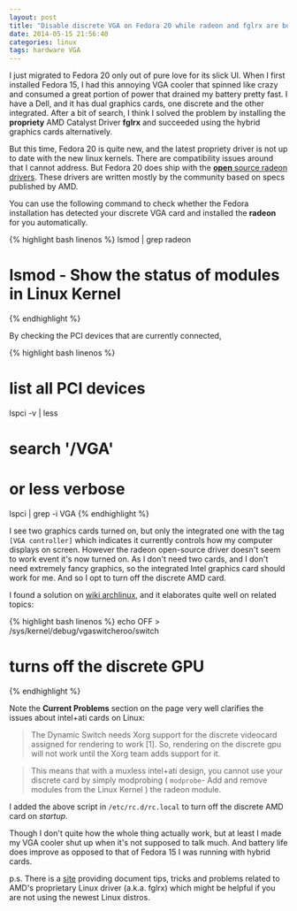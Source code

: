 ```yaml
---
layout: post
title: "Disable discrete VGA on Fedora 20 while radeon and fglrx are both not working"
date: 2014-05-15 21:56:40
categories: linux
tags: hardware VGA 
---
```


I just migrated to Fedora 20 only out of pure love for its slick UI. When I first installed Fedora 15, I had this annoying VGA cooler that spinned like crazy and consumed a great portion of power that drained my battery pretty fast. I have a Dell, and it has dual graphics cards, one discrete and the other integrated. After a bit of search, I think I solved the problem by installing the **propriety** AMD Catalyst Driver **fglrx** and succeeded using the hybrid graphics cards alternatively. 


But this time, Fedora 20 is quite new, and the latest propriety driver is not up to date with the new linux kernels. There are compatibility issues around that I cannot address. But Fedora 20 does ship with the [**open** source radeon drivers][radeon]. These drivers are written mostly by the community based on specs published by AMD.

You can use the following command to check whether the Fedora installation has detected your discrete VGA card and installed the **radeon** for you automatically.

{% highlight bash linenos %}
lsmod | grep radeon
# lsmod - Show the status of modules in Linux Kernel
{% endhighlight %}

By checking the PCI devices that are currently connected,

{% highlight bash linenos %}
# list all PCI devices
lspci -v | less
# search '/VGA'
# or less verbose
lspci | grep -i VGA
{% endhighlight %}

 
I see two graphics cards turned on, but only the integrated one with the tag `[VGA controller]` which indicates it currently controls how my computer displays on screen. However the radeon open-source driver doesn't seem to work event it's now turned on. As I don't need two cards, and I don't need extremely fancy graphics, so the integrated Intel graphics card should work for me. And so I opt to turn off the discrete AMD card.

I found a solution on [wiki archlinux][archlinux], and it elaborates quite well on related topics:

{% highlight bash linenos %}
echo OFF > /sys/kernel/debug/vgaswitcheroo/switch
# turns off the discrete GPU
{% endhighlight %}


Note the **Current Problems** section on the page very well clarifies the issues about intel+ati cards on Linux:

>The Dynamic Switch needs Xorg support for the discrete videocard assigned for rendering to work [1]. So, rendering on the discrete gpu will not work until the Xorg team adds support for it.

>This means that with a muxless intel+ati design, you cannot use your discrete card by simply modprobing ( `modprobe`- Add and remove modules from the Linux Kernel ) the radeon module.

I added the above script in `/etc/rc.d/rc.local` to turn off the discrete AMD card on *startup*.

Though I don't quite how the whole thing actually work, but at least I made my VGA cooler shut up when it's not supposed to talk much. And battery life does improve as opposed to that of Fedora 15 I was running with hybrid cards.

p.s. There is a [site][site] providing document tips, tricks and problems related to AMD's proprietary Linux driver (a.k.a. fglrx) which might be helpful if you are not using the newest Linux distros.


[radeon]: http://www.x.org/wiki/RadeonFeature/
[archlinux]: https://wiki.archlinux.org/index.php/hybrid_graphics
[site]: http://wiki.cchtml.com/index.php/Main_Page

